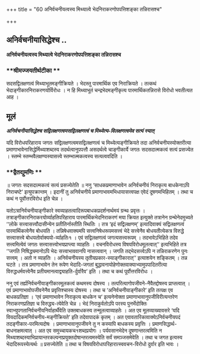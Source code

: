 +++
title = "60 अनिर्वचनीयत्वस्य मिथ्यात्वे भेदनिराकरणोपपत्तिशङ्का तन्निरासश्च"

+++


## अनिर्वचनीयासिद्धेश्च ..

**अनिर्वचनीयत्वस्य मिथ्यात्वे भेदनिराकरणोपपत्तिशङ्का तन्निरासश्च**

### **श्रीमज्जयतीर्थटीका **

सदसद्विलक्षणत्वं मिथ्याभूतमङ्गीक्रियते । भेदस्तु पारमार्थिक एव निराक्रियते । तत्कथं भेदाङ्गीकारनिराकरणयोर्विरोधः । न हि मिथ्याभूतं चन्द्रभेदमङ्गीकृत्य पारमार्थिकतन्निरासे विरोधो भवतीत्यत आह ।

## **मूलं**

***अनिर्वचनीयासिद्धेश्च सद्विलक्षणत्वमसद्विलक्षणत्वं च मिथ्येत्य-विलक्षणत्वमेव सत्यं स्यात्***

यदि विरोधपरिहाराय जगतः सद्विलक्षणत्वमसद्विलक्षणत्वं च मिथ्येत्यङ्गीक्रियते तदा अनिर्वचनीयस्योक्तरीत्या प्रमाणाभावेनासिद्धेर्मिथ्याशब्दस्य तदर्थत्वानुपपत्तौ असदर्थत्वे चाङ्गीकार्ये जगतः सदसदात्मकत्वं सत्यं प्रसज्येत । स्तम्भे स्तम्भवैलक्षण्यस्यासत्त्वे स्तम्भात्मकत्वस्य सत्यत्ववदिति ।

### **द्वैतद्युमणिः **

॥ जगतः सदसदात्मकत्वं सत्यं प्रसज्येतेति ॥ ननु ‘साधकप्रमाणाभावेन अनिर्वचनीयं निराकृत्य बाधकेनाऽपि निराचष्टे’ इत्युपक्रान्तम् । इदानीं तु अनिर्वचनीये प्रमाणाभावमभिधायासत्त्वपक्ष एवेदं दूषणमभिहितम् । तथा च कथं न पूर्वोत्तरविरोध इति चेन्न ।

यतोऽत्रानिर्वचनीयाङ्गीकारे स्वव्याहतत्वादिरूपबाधकप्रदर्शनार्थमयं ग्रन्थः प्रवृत्तः । तत्राङ्गीकारनिराकरयोर्व्याहतिपरिहाराय पारमार्थिकभेदनिराकरणं मया क्रियत इत्युक्ते तत्रानेन ग्रन्थेनेदमुच्यते ‘‘लोके सत्त्वासत्त्वौदासीन्येन प्रतीतिर्नास्तीति स्थितिः । तत्र ‘इदं सद्विलक्षणम्’ इत्यादिवाक्यं सद्विलक्षणत्वं पारमार्थिकत्वेनैव बोधयति । तन्निषेधवाक्यमपि सत्त्वनिषेधरूपमसत्त्वं भेदे सत्त्वेनैव बोधयतीत्येकत्र विरुद्धे सत्त्वासत्त्वे बोधयतोर्वाक्ययो-र्व्याहतिः१ । एवं सद्विलक्षणत्वं जगत्यसत्त्वरूपम् । तदभावेऽभिहिते तदेव सत्त्वमित्येवं जगतः सत्त्वासत्त्वोभयप्राप्त्या व्याहतिः । वचनविरोधस्य विषयविरोधमूलत्वात्’’ इत्यभिहिते तत्र ‘‘जगति निषिद्ध्यमानोऽपि भेदः सत्त्वाभाववानपि नासत्त्ववान् । जगति तद्भेदसत्त्वेऽपि न तन्निराकरणेन पुनः सत्त्वम् । अतो न व्याहतिः । अनिर्वचनीयस्य तृतीयप्रकार-स्याङ्गीकारात्’’ इत्याशयेन शङ्कितम् । तन्न घटते । तत्र प्रमाणाभावेन तेन रूपेण भेदादि-जगतां बुद्धावनायोहेणोक्तवाक्याभ्यामुपपादितरीत्या विरुद्धधर्मवत्त्वेनैव प्रतीयमानत्वाद्व्याहति-र्दुर्वारैव’ इति । तथा च कथं पूर्वोत्तरविरोधः ।

ननु एवं तर्ह्यनिर्वचनीयाङ्गीकारमूलकत्वं कथमस्य दोषस्य । तत्परित्यागोपजीवने-नैवैतद्दोषस्य प्राप्तत्वात् । एवं प्रमाणाभावोपजीवनेनैव प्रवृत्तिश्चास्य दोषस्य । तथा च ‘अनिर्वचनीयाङ्गीकारे’ इति तत्पक्ष एव बाधकप्रतिज्ञा । ‘एवं प्रमाणाभावेन निराकृत्य बाधकेन च’ इत्यनेनोक्ता प्रमाणाभावानुपजीविरीत्यन्तरेण निराकरणप्रतिज्ञा च विरुद्ध्य-त्येवेति चेन्न । भेदं निराकुर्वतोऽपि परस्य पुनर्भेदोक्तिः स्वाभ्युपगतानिर्वचनीयनिर्वाहार्थैवेति उक्तबाधकस्य तन्मूलत्वाव्याहतेः । अत एव मूलव्याख्यावसरे ‘यदि वियदादिकमनिर्वचनीय-मङ्गीक्रियते’ इति तदेवापादकं कृतम् । अत एवावतारिकावाक्येऽनिर्वचनीयपदं तदङ्गीकार-परमित्यदोषः । प्रमाणाभावानुपजीवने तु न कस्यापि बाधकस्य प्रवृत्तिः । प्रमाणसिद्धार्थ-बाधनाक्षमत्वात् । अत एव समुच्चायकच१शब्दप्रयोगः । पर्यवसानभेदेन दूषणान्तरत्वमिति न मिथ्याशब्दस्याभिप्रायान्तरकल्पनाप्रयुक्तदोषान्तरत्वमस्येति सर्वं समञ्जसमेवेति । तथा च जगत इत्यस्य भेदादिरूपस्येत्यर्थः ॥ प्रसज्येतेति ॥ तथा च विषयविरोधापरिहारात्स्ववचन-विरोधो दुर्वार इति भावः ।

